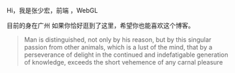 Hi，我是张少宏，前端 ，WebGL


目前的身在广州
如果你恰好逛到了这里，希望你也能喜欢这个博客。


> Man is distinguished, not only by his reason, but by this singular passion from other animals, which is a lust of the mind, that by a perseverance of delight in the continued and indefatigable generation of knowledge, exceeds the short vehemence of any carnal pleasure

